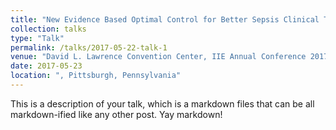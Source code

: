 ```yaml
---
title: "New Evidence Based Optimal Control for Better Sepsis Clinical Treatment"
collection: talks
type: "Talk"
permalink: /talks/2017-05-22-talk-1
venue: "David L. Lawrence Convention Center, IIE Annual Conference 2017"
date: 2017-05-23
location: ", Pittsburgh, Pennsylvania"
---
```


This is a description of your talk, which is a markdown files that can be all markdown-ified like any other post. Yay markdown!
